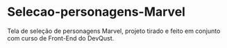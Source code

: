 # Selecao-personagens-Marvel
Tela de seleção de personagens Marvel, projeto tirado e feito em conjunto com curso de Front-End do DevQust. 
